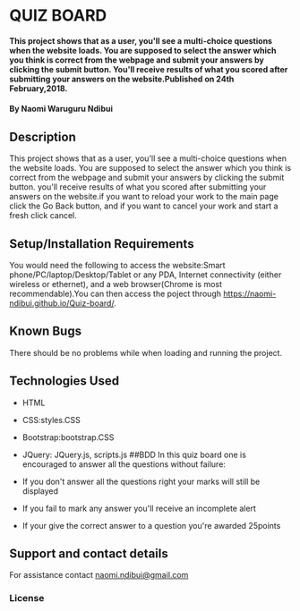 # QUIZ BOARD
#### This project shows that as a user, you'll see a multi-choice questions when the website loads. You are supposed to select the answer which you think is correct from the webpage and submit your answers by clicking the submit button. You'll receive results of what you scored after submitting your answers on the website.Published on 24th February,2018.
#### By Naomi Waruguru Ndibui
## Description
This project shows that as a user, you'll see a multi-choice questions when the website loads. You are supposed to select the answer which you think is correct from the webpage and submit your answers by clicking the submit button. you'll receive results of what you scored after submitting your answers on the website.if you want to reload your work to the main page click the Go Back button, and if you want to cancel your work and start a fresh click cancel.
## Setup/Installation Requirements
You would need the following to access the website:Smart phone/PC/laptop/Desktop/Tablet or any PDA, Internet connectivity (either wireless or ethernet), and a web browser(Chrome is most recommendable).You can then access the poject through  https://naomi-ndibui.github.io/Quiz-board/.
## Known Bugs
There should be no problems while when loading and running the project.
## Technologies Used
* HTML
* CSS:styles.CSS
* Bootstrap:bootstrap.CSS
* JQuery: JQuery.js, scripts.js
##BDD
In this quiz board one is encouraged to answer all the questions without failure:

* If you don't answer all the questions right your marks will still be displayed
* If you fail to mark any answer you'll receive an incomplete alert
* If your give the correct answer to a question you're awarded 25points
## Support and contact details
For assistance contact naomi.ndibui@gmail.com 


### License
